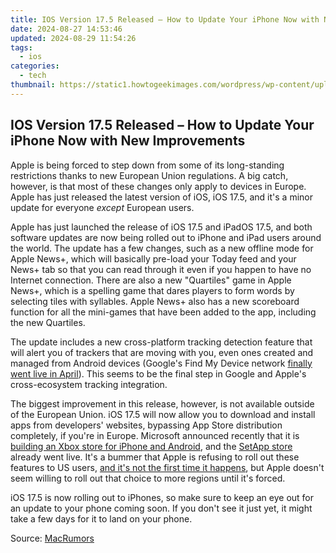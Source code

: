```yaml
---
title: IOS Version 17.5 Released – How to Update Your iPhone Now with New Improvements
date: 2024-08-27 14:53:46
updated: 2024-08-29 11:54:26
tags:
  - ios
categories:
  - tech
thumbnail: https://static1.howtogeekimages.com/wordpress/wp-content/uploads/2024/04/iphone-ios-17-5-icon-settings-gears-black-gradient-background.jpg
---
```


## IOS Version 17.5 Released – How to Update Your iPhone Now with New Improvements

Apple is being forced to step down from some of its long-standing restrictions thanks to new European Union regulations. A big catch, however, is that most of these changes only apply to devices in Europe. Apple has just released the latest version of iOS, iOS 17.5, and it's a minor update for everyone _except_ European users.

 Apple has just launched the release of iOS 17.5 and iPadOS 17.5, and both software updates are now being rolled out to iPhone and iPad users around the world. The update has a few changes, such as a new offline mode for Apple News+, which will basically pre-load your Today feed and your News+ tab so that you can read through it even if you happen to have no Internet connection. There are also a new "Quartiles" game in Apple News+, which is a spelling game that dares players to form words by selecting tiles with syllables. Apple News+ also has a new scoreboard function for all the mini-games that have been added to the app, including the new Quartiles.

 The update includes a new cross-platform tracking detection feature that will alert you of trackers that are moving with you, even ones created and managed from Android devices (Google's Find My Device network [finally went live in April](https://facebook-videos.techidaily.com/revamp-your-social-media-presence-essential-online-image-makers-for-fb-covers/)). This seems to be the final step in Google and Apple's cross-ecosystem tracking integration.

 The biggest improvement in this release, however, is not available outside of the European Union. iOS 17.5 will now allow you to download and install apps from developers' websites, bypassing App Store distribution completely, if you're in Europe. Microsoft announced recently that it is [building an Xbox store for iPhone and Android](https://ios-location-track.techidaily.com/solutions-to-spy-on-apple-iphone-xs-max-with-and-without-jailbreak-drfone-by-drfone-virtual-ios/), and the [SetApp store](https://iphone-unlock.techidaily.com/in-2024-how-to-access-your-apple-iphone-15-when-you-forget-the-passcode-drfone-by-drfone-ios/) already went live. It's a bummer that Apple is refusing to roll out these features to US users, [and it's not the first time it happens](https://extra-approaches.techidaily.com/new-masterclass-softening-auditory-peaks-gently-in-logic-pro/), but Apple doesn't seem willing to roll out that choice to more regions until it's forced.

 iOS 17.5 is now rolling out to iPhones, so make sure to keep an eye out for an update to your phone coming soon. If you don't see it just yet, it might take a few days for it to land on your phone.

 Source: [MacRumors](https://www.macrumors.com/2024/05/13/apple-releases-ios-17-5/)

<ins class="adsbygoogle"
     style="display:block"
     data-ad-format="autorelaxed"
     data-ad-client="ca-pub-7571918770474297"
     data-ad-slot="1223367746"></ins>



<ins class="adsbygoogle"
     style="display:block"
     data-ad-client="ca-pub-7571918770474297"
     data-ad-slot="8358498916"
     data-ad-format="auto"
     data-full-width-responsive="true"></ins>
